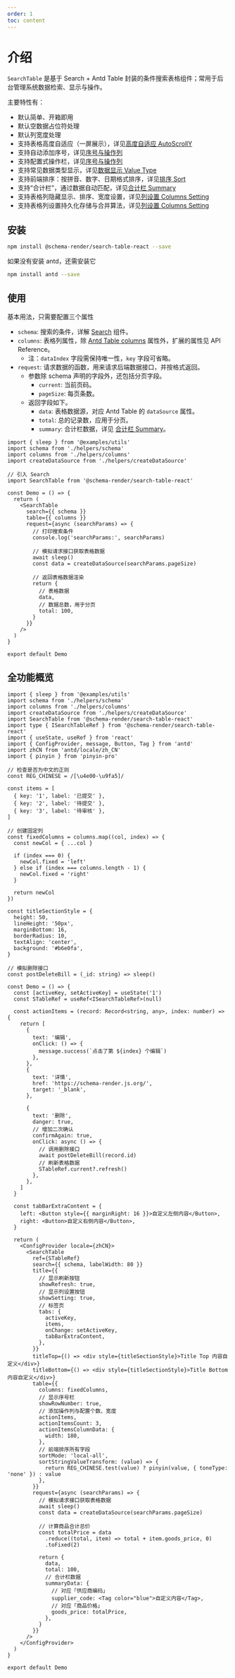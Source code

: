 ```yaml
---
order: 1
toc: content
---
```


# 介绍

`SearchTable` 是基于 Search + Antd Table 封装的条件搜索表格组件；常用于后台管理系统数据检索、显示与操作。

主要特性有：

- 默认简单、开箱即用
- 默认空数据占位符处理
- 默认列宽度处理
- 支持表格高度自适应（一屏展示），详见[高度自适应 AutoScrollY](./020-table-height.md)
- 支持自动添加序号，详见[序号与操作列](./010-table-actions.md)
- 支持配置式操作栏，详见[序号与操作列](./010-table-actions.md)
- 支持常见数据类型显示，详见[数据显示 Value Type](./060-value-type.md)
- 支持前端排序：按拼音、数字、日期格式排序，详见[排序 Sort](./040-table-sort.md)
- 支持“合计栏”，通过数据自动匹配，详见[合计栏 Summary](./030-table-summay.md)
- 支持表格列隐藏显示、排序、宽度设置，详见[列设置 Columns Setting](./100-columns-setting.md)
- 支持表格列设置持久化存储与合并算法，详见[列设置 Columns Setting](./100-columns-setting.md)

## 安装

```bash
npm install @schema-render/search-table-react --save
```

如果没有安装 antd，还需安装它

```bash
npm install antd --save
```

## 使用

基本用法，只需要配置三个属性

- `schema`: 搜索的条件，详解 [Search](../search-react/001-intro) 组件。
- `columns`: 表格列属性，除 [Antd Table columns](https://ant.design/components/table-cn#column) 属性外，扩展的属性见 API Reference。
  - 注：`dataIndex` 字段需保持唯一性，`key` 字段可省略。
- `request`: 请求数据的函数，用来请求后端数据接口，并按格式返回。
  - 参数除 schema 声明的字段外，还包括分页字段。
    - `current`: 当前页码。
    - `pageSize`: 每页条数。
  - 返回字段如下。
    - `data`: 表格数据源，对应 Antd Table 的 `dataSource` 属性。
    - `total`: 总的记录数，应用于分页。
    - `summary`: 合计栏数据，详见 [合计栏 Summary](./030-table-summay.md)。

```tsx
import { sleep } from '@examples/utils'
import schema from './helpers/schema'
import columns from './helpers/columns'
import createDataSource from './helpers/createDataSource'

// 引入 Search
import SearchTable from '@schema-render/search-table-react'

const Demo = () => {
  return (
    <SearchTable
      search={{ schema }}
      table={{ columns }}
      request={async (searchParams) => {
        // 打印搜索条件
        console.log('searchParams:', searchParams)

        // 模拟请求接口获取表格数据
        await sleep()
        const data = createDataSource(searchParams.pageSize)

        // 返回表格数据渲染
        return {
          // 表格数据
          data,
          // 数据总数，用于分页
          total: 100,
        }
      }}
    />
  )
}

export default Demo
```

## 全功能概览

```tsx
import { sleep } from '@examples/utils'
import schema from './helpers/schema'
import columns from './helpers/columns'
import createDataSource from './helpers/createDataSource'
import SearchTable from '@schema-render/search-table-react'
import type { ISearchTableRef } from '@schema-render/search-table-react'
import { useState, useRef } from 'react'
import { ConfigProvider, message, Button, Tag } from 'antd'
import zhCN from 'antd/locale/zh_CN'
import { pinyin } from 'pinyin-pro'

// 检查是否为中文的正则
const REG_CHINESE = /[\u4e00-\u9fa5]/

const items = [
  { key: '1', label: '已提交' },
  { key: '2', label: '待提交' },
  { key: '3', label: '待审核' },
]

// 创建固定列
const fixedColumns = columns.map((col, index) => {
  const newCol = { ...col }

  if (index === 0) {
    newCol.fixed = 'left'
  } else if (index === columns.length - 1) {
    newCol.fixed = 'right'
  }

  return newCol
})

const titleSectionStyle = {
  height: 50,
  lineHeight: '50px',
  marginBottom: 16,
  borderRadius: 10,
  textAlign: 'center',
  background: '#b6e0fa',
}

// 模拟删除接口
const postDeleteBill = (_id: string) => sleep()

const Demo = () => {
  const [activeKey, setActiveKey] = useState('1')
  const STableRef = useRef<ISearchTableRef>(null)

  const actionItems = (record: Record<string, any>, index: number) => {
    return [
      {
        text: '编辑',
        onClick: () => {
          message.success(`点击了第 ${index} 个编辑`)
        },
      },
      {
        text: '详情',
        href: 'https://schema-render.js.org/',
        target: '_blank',
      },

      {
        text: '删除',
        danger: true,
        // 增加二次确认
        confirmAgain: true,
        onClick: async () => {
          // 调用删除接口
          await postDeleteBill(record.id)
          // 刷新表格数据
          STableRef.current?.refresh()
        },
      },
    ]
  }

  const tabBarExtraContent = {
    left: <Button style={{ marginRight: 16 }}>自定义左侧内容</Button>,
    right: <Button>自定义右侧内容</Button>,
  }

  return (
    <ConfigProvider locale={zhCN}>
      <SearchTable
        ref={STableRef}
        search={{ schema, labelWidth: 80 }}
        title={{
          // 显示刷新按钮
          showRefresh: true,
          // 显示列设置按钮
          showSetting: true,
          // 标签页
          tabs: {
            activeKey,
            items,
            onChange: setActiveKey,
            tabBarExtraContent,
          },
        }}
        titleTop={() => <div style={titleSectionStyle}>Title Top 内容自定义</div>}
        titleBottom={() => <div style={titleSectionStyle}>Title Bottom 内容自定义</div>}
        table={{
          columns: fixedColumns,
          // 显示序号栏
          showRowNumber: true,
          // 添加操作列与配置个数、宽度
          actionItems,
          actionItemsCount: 3,
          actionItemsColumnData: {
            width: 180,
          },
          // 前端排序所有字段
          sortMode: 'local-all',
          sortStringValueTransform: (value) => {
            return REG_CHINESE.test(value) ? pinyin(value, { toneType: 'none' }) : value
          },
        }}
        request={async (searchParams) => {
          // 模拟请求接口获取表格数据
          await sleep()
          const data = createDataSource(searchParams.pageSize)

          // 计算商品合计总价
          const totalPrice = data
            .reduce((total, item) => total + item.goods_price, 0)
            .toFixed(2)

          return {
            data,
            total: 100,
            // 合计栏数据
            summaryData: {
              // 对应「供应商编码」
              supplier_code: <Tag color="blue">自定义内容</Tag>,
              // 对应「商品价格」
              goods_price: totalPrice,
            },
          }
        }}
      />
    </ConfigProvider>
  )
}

export default Demo
```
